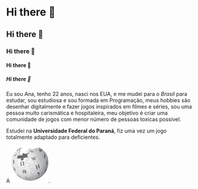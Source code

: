  # Hi there 👋
 ## Hi there 👋 
 ### Hi there 👋
 #### Hi there 👋
 ##### Hi there 👋
 
<p>Eu sou Ana, tenho 22 anos, nasci nos EUA, e me mudei para o <em>Brasil</em> para estudar, sou estudiosa e sou formada em Programação, meus hobbies são desenhar digitalmente e fazer jogos inspirados em filmes e séries, sou uma pessoa muito carismática e hospitaleira, meu objetivo é criar uma comunidade de jogos com menor número de pessoas toxicas possível.</p> <p>Estudei na <strong>Universidade Federal do Paraná</strong>, fiz uma vez um jogo totalmente adaptado para deficientes.</p>

<p>A <a href="https://en.wikipedia.org/wiki/Markdown"><img alt="Image" title="icon" src="wikipedia.png" /></a>.</p>


